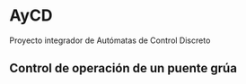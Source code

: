 # AyCD
Proyecto integrador de Autómatas de Control Discreto
## Control de operación de un puente grúa
